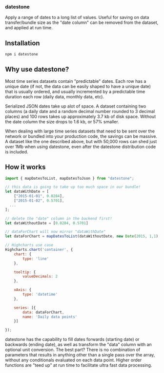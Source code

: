 ### datestone

Apply a range of dates to a long list of values. Useful for saving on data transfer/bundle size as the "date column" can be removed from the dataset, and applied at run time.

## Installation

```bash
npm i datestone
```

## Why use datestone?

Most time series datasets contain "predictable" dates. Each row has a unique date (if not, the data can be easily shaped to have a unique date) that is usually ordered, and usually incremented by a predictable time duration each row (daily data, monthly data, etc).

Serialized JSON dates take up alot of space. A dataset containing two columns (a daily date and a random decimal number rounded to 3 decimal places) and 100 rows takes up approximately 3.7 kb of disk space. Without the date column the size drops to 1.6 kb, or 57% smaller.

When dealing with large time series datasets that need to be sent over the network or bundled into your production code, the savings can be massive. A dataset like the one described above, but with 50,000 rows can shed just over 1Mb when using datestone, even after the datestone distribution code is included.

## How it works

```javascript
import { mapDatesToList, mapDatesToJson } from "datestone";

// this data is going to take up too much space in our bundle!
let dataWithDate = [
    ["2015-01-01", 0.0284],
    ["2015-01-02", 0.5701],
  ...
];

// delete the "date" column in the backend first!
let dataWithoutDate = [0.0284, 0.5701]

// dataForChart will now mirror "dataWithDate"
let dataForChart = mapDatesToList(dataWithoutDate, new Date(2015, 1,1), "daily")

// Highcharts use case
Highcharts.chart('container', {
    chart: {
        type: 'line'
    },

    tooltip: {
        valueDecimals: 2
    },

    xAxis: {
        type: 'datetime'
    },

    series: [{
        data: dataForChart,
        name: 'Daily data points'
    }]

});
```

datestone has the capability to fill dates forwards (starting date) or backwards (ending date), as well as transform the "data" column with an optional unit conversion. The best part? There is no combination of parameters that results in anything other than a single pass over the array, without any conditionals evaluated on each data point. Higher order functions are "teed up" at run time to facilitate ultra fast data processing.
